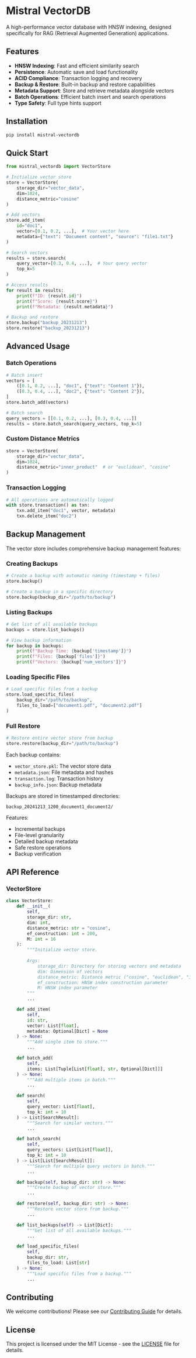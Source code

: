 # Mistral VectorDB

A high-performance vector database with HNSW indexing, designed specifically for RAG (Retrieval Augmented Generation) applications.

## Features

- **HNSW Indexing**: Fast and efficient similarity search
- **Persistence**: Automatic save and load functionality
- **ACID Compliance**: Transaction logging and recovery
- **Backup & Restore**: Built-in backup and restore capabilities
- **Metadata Support**: Store and retrieve metadata alongside vectors
- **Batch Operations**: Efficient batch insert and search operations
- **Type Safety**: Full type hints support

## Installation

```bash
pip install mistral-vectordb
```

## Quick Start

```python
from mistral_vectordb import VectorStore

# Initialize vector store
store = VectorStore(
    storage_dir="vector_data",
    dim=1024,
    distance_metric="cosine"
)

# Add vectors
store.add_item(
    id="doc1",
    vector=[0.1, 0.2, ...],  # Your vector here
    metadata={"text": "Document content", "source": "file1.txt"}
)

# Search vectors
results = store.search(
    query_vector=[0.3, 0.4, ...],  # Your query vector
    top_k=5
)

# Access results
for result in results:
    print(f"ID: {result.id}")
    print(f"Score: {result.score}")
    print(f"Metadata: {result.metadata}")

# Backup and restore
store.backup("backup_20231213")
store.restore("backup_20231213")
```

## Advanced Usage

### Batch Operations

```python
# Batch insert
vectors = [
    ([0.1, 0.2, ...], "doc1", {"text": "Content 1"}),
    ([0.3, 0.4, ...], "doc2", {"text": "Content 2"}),
]
store.batch_add(vectors)

# Batch search
query_vectors = [[0.1, 0.2, ...], [0.3, 0.4, ...]]
results = store.batch_search(query_vectors, top_k=5)
```

### Custom Distance Metrics

```python
store = VectorStore(
    storage_dir="vector_data",
    dim=1024,
    distance_metric="inner_product"  # or "euclidean", "cosine"
)
```

### Transaction Logging

```python
# All operations are automatically logged
with store.transaction() as txn:
    txn.add_item("doc1", vector, metadata)
    txn.delete_item("doc2")
```

## Backup Management

The vector store includes comprehensive backup management features:

### Creating Backups

```python
# Create a backup with automatic naming (timestamp + files)
store.backup()

# Create a backup in a specific directory
store.backup(backup_dir="/path/to/backup")
```

### Listing Backups

```python
# Get list of all available backups
backups = store.list_backups()

# View backup information
for backup in backups:
    print(f"Backup Time: {backup['timestamp']}")
    print(f"Files: {backup['files']}")
    print(f"Vectors: {backup['num_vectors']}")
```

### Loading Specific Files

```python
# Load specific files from a backup
store.load_specific_files(
    backup_dir="/path/to/backup",
    files_to_load=["document1.pdf", "document2.pdf"]
)
```

### Full Restore

```python
# Restore entire vector store from backup
store.restore(backup_dir="/path/to/backup")
```

Each backup contains:
- `vector_store.pkl`: The vector store data
- `metadata.json`: File metadata and hashes
- `transaction.log`: Transaction history
- `backup_info.json`: Backup metadata

Backups are stored in timestamped directories:
```
backup_20241213_1200_document1_document2/
```

Features:
- Incremental backups
- File-level granularity
- Detailed backup metadata
- Safe restore operations
- Backup verification

## API Reference

### VectorStore

```python
class VectorStore:
    def __init__(
        self,
        storage_dir: str,
        dim: int,
        distance_metric: str = "cosine",
        ef_construction: int = 200,
        M: int = 16
    ):
        """Initialize vector store.
        
        Args:
            storage_dir: Directory for storing vectors and metadata
            dim: Dimension of vectors
            distance_metric: Distance metric ("cosine", "euclidean", "inner_product")
            ef_construction: HNSW index construction parameter
            M: HNSW index parameter
        """
        ...

    def add_item(
        self,
        id: str,
        vector: List[float],
        metadata: Optional[Dict] = None
    ) -> None:
        """Add single item to store."""
        ...

    def batch_add(
        self,
        items: List[Tuple[List[float], str, Optional[Dict]]]
    ) -> None:
        """Add multiple items in batch."""
        ...

    def search(
        self,
        query_vector: List[float],
        top_k: int = 10
    ) -> List[SearchResult]:
        """Search for similar vectors."""
        ...

    def batch_search(
        self,
        query_vectors: List[List[float]],
        top_k: int = 10
    ) -> List[List[SearchResult]]:
        """Search for multiple query vectors in batch."""
        ...

    def backup(self, backup_dir: str) -> None:
        """Create backup of vector store."""
        ...

    def restore(self, backup_dir: str) -> None:
        """Restore vector store from backup."""
        ...

    def list_backups(self) -> List[Dict]:
        """Get list of all available backups."""
        ...

    def load_specific_files(
        self,
        backup_dir: str,
        files_to_load: List[str]
    ) -> None:
        """Load specific files from a backup."""
        ...
```

## Contributing

We welcome contributions! Please see our [Contributing Guide](CONTRIBUTING.md) for details.

## License

This project is licensed under the MIT License - see the [LICENSE](LICENSE) file for details.
